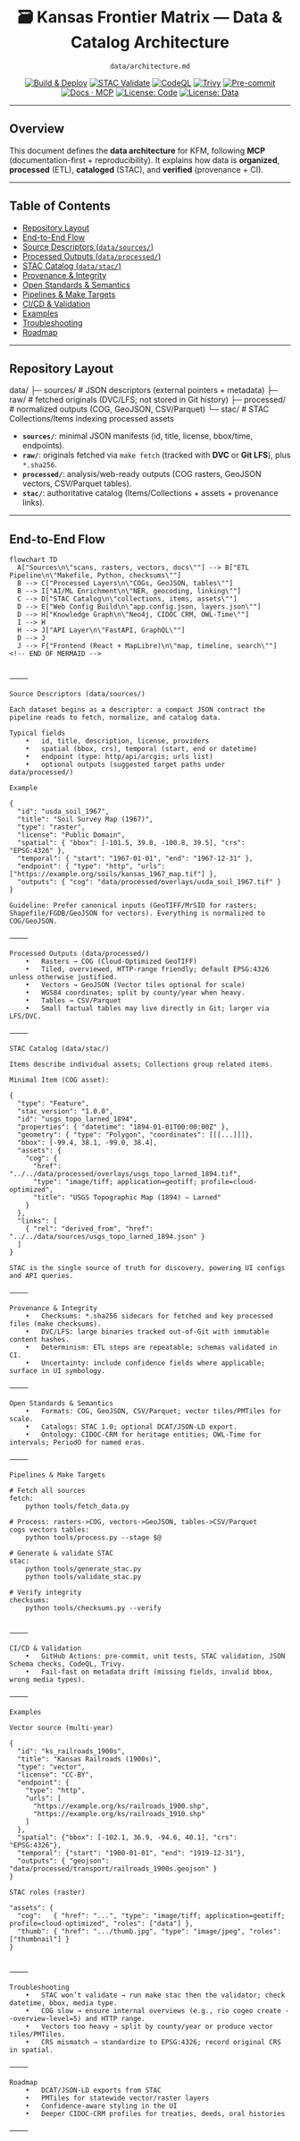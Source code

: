 <div align="center">

# 🗃️ Kansas Frontier Matrix — Data & Catalog Architecture  
`data/architecture.md`

[![Build & Deploy](../.github/workflows/site.yml/badge.svg)](../.github/workflows/site.yml)
[![STAC Validate](../.github/workflows/stac-validate.yml/badge.svg)](../.github/workflows/stac-validate.yml)
[![CodeQL](../.github/workflows/codeql.yml/badge.svg)](../.github/workflows/codeql.yml)
[![Trivy](../.github/workflows/trivy.yml/badge.svg)](../.github/workflows/trivy.yml)
[![Pre-commit](../.github/workflows/pre-commit.yml/badge.svg)](../.github/workflows/pre-commit.yml)
[![Docs · MCP](https://img.shields.io/badge/Docs-MCP-blue)](../docs/)
[![License: Code](https://img.shields.io/badge/License-MIT-green)](../LICENSE)
[![License: Data](https://img.shields.io/badge/License-CC--BY%204.0-lightgrey)](../LICENSE)

</div>

---

## Overview

This document defines the **data architecture** for KFM, following **MCP** (documentation-first + reproducibility). It explains how data is **organized**, **processed** (ETL), **cataloged** (STAC), and **verified** (provenance + CI).

---

## Table of Contents

- [Repository Layout](#repository-layout)
- [End-to-End Flow](#end-to-end-flow)
- [Source Descriptors (`data/sources/`)](#source-descriptors-datasources)
- [Processed Outputs (`data/processed/`)](#processed-outputs-dataprocessed)
- [STAC Catalog (`data/stac/`)](#stac-catalog-datastac)
- [Provenance & Integrity](#provenance--integrity)
- [Open Standards & Semantics](#open-standards--semantics)
- [Pipelines & Make Targets](#pipelines--make-targets)
- [CI/CD & Validation](#cicd--validation)
- [Examples](#examples)
- [Troubleshooting](#troubleshooting)
- [Roadmap](#roadmap)

---

## Repository Layout

data/
├─ sources/     # JSON descriptors (external pointers + metadata)
├─ raw/         # fetched originals (DVC/LFS; not stored in Git history)
├─ processed/   # normalized outputs (COG, GeoJSON, CSV/Parquet)
└─ stac/        # STAC Collections/Items indexing processed assets

- **`sources/`**: minimal JSON manifests (id, title, license, bbox/time, endpoints).  
- **`raw/`**: originals fetched via `make fetch` (tracked with **DVC** or **Git LFS**), plus `*.sha256`.  
- **`processed/`**: analysis/web-ready outputs (COG rasters, GeoJSON vectors, CSV/Parquet tables).  
- **`stac/`**: authoritative catalog (Items/Collections + assets + provenance links).

---

## End-to-End Flow

```mermaid
flowchart TD
  A["Sources\n\"scans, rasters, vectors, docs\""] --> B["ETL Pipeline\n\"Makefile, Python, checksums\""]
  B --> C["Processed Layers\n\"COGs, GeoJSON, tables\""]
  B --> I["AI/ML Enrichment\n\"NER, geocoding, linking\""]
  C --> D["STAC Catalog\n\"collections, items, assets\""]
  D --> E["Web Config Build\n\"app.config.json, layers.json\""]
  D --> H["Knowledge Graph\n\"Neo4j, CIDOC CRM, OWL-Time\""]
  I --> H
  H --> J["API Layer\n\"FastAPI, GraphQL\""]
  D --> J
  J --> F["Frontend (React + MapLibre)\n\"map, timeline, search\""]
<!-- END OF MERMAID -->


⸻

Source Descriptors (data/sources/)

Each dataset begins as a descriptor: a compact JSON contract the pipeline reads to fetch, normalize, and catalog data.

Typical fields
	•	id, title, description, license, providers
	•	spatial (bbox, crs), temporal (start, end or datetime)
	•	endpoint (type: http/api/arcgis; urls list)
	•	optional outputs (suggested target paths under data/processed/)

Example

{
  "id": "usda_soil_1967",
  "title": "Soil Survey Map (1967)",
  "type": "raster",
  "license": "Public Domain",
  "spatial": { "bbox": [-101.5, 39.0, -100.8, 39.5], "crs": "EPSG:4326" },
  "temporal": { "start": "1967-01-01", "end": "1967-12-31" },
  "endpoint": { "type": "http", "urls": ["https://example.org/soils/kansas_1967_map.tif"] },
  "outputs": { "cog": "data/processed/overlays/usda_soil_1967.tif" }
}

Guideline: Prefer canonical inputs (GeoTIFF/MrSID for rasters; Shapefile/FGDB/GeoJSON for vectors). Everything is normalized to COG/GeoJSON.

⸻

Processed Outputs (data/processed/)
	•	Rasters → COG (Cloud-Optimized GeoTIFF)
	•	Tiled, overviewed, HTTP-range friendly; default EPSG:4326 unless otherwise justified.
	•	Vectors → GeoJSON (Vector tiles optional for scale)
	•	WGS84 coordinates; split by county/year when heavy.
	•	Tables → CSV/Parquet
	•	Small factual tables may live directly in Git; larger via LFS/DVC.

⸻

STAC Catalog (data/stac/)

Items describe individual assets; Collections group related items.

Minimal Item (COG asset):

{
  "type": "Feature",
  "stac_version": "1.0.0",
  "id": "usgs_topo_larned_1894",
  "properties": { "datetime": "1894-01-01T00:00:00Z" },
  "geometry": { "type": "Polygon", "coordinates": [[[...]]]},
  "bbox": [-99.4, 38.1, -99.0, 38.4],
  "assets": {
    "cog": {
      "href": "../../data/processed/overlays/usgs_topo_larned_1894.tif",
      "type": "image/tiff; application=geotiff; profile=cloud-optimized",
      "title": "USGS Topographic Map (1894) — Larned"
    }
  },
  "links": [
    { "rel": "derived_from", "href": "../../data/sources/usgs_topo_larned_1894.json" }
  ]
}

STAC is the single source of truth for discovery, powering UI configs and API queries.

⸻

Provenance & Integrity
	•	Checksums: *.sha256 sidecars for fetched and key processed files (make checksums).
	•	DVC/LFS: large binaries tracked out-of-Git with immutable content hashes.
	•	Determinism: ETL steps are repeatable; schemas validated in CI.
	•	Uncertainty: include confidence fields where applicable; surface in UI symbology.

⸻

Open Standards & Semantics
	•	Formats: COG, GeoJSON, CSV/Parquet; vector tiles/PMTiles for scale.
	•	Catalogs: STAC 1.0; optional DCAT/JSON-LD export.
	•	Ontology: CIDOC-CRM for heritage entities; OWL-Time for intervals; PeriodO for named eras.

⸻

Pipelines & Make Targets

# Fetch all sources
fetch:
	python tools/fetch_data.py

# Process: rasters->COG, vectors->GeoJSON, tables->CSV/Parquet
cogs vectors tables:
	python tools/process.py --stage $@

# Generate & validate STAC
stac:
	python tools/generate_stac.py
	python tools/validate_stac.py

# Verify integrity
checksums:
	python tools/checksums.py --verify


⸻

CI/CD & Validation
	•	GitHub Actions: pre-commit, unit tests, STAC validation, JSON Schema checks, CodeQL, Trivy.
	•	Fail-fast on metadata drift (missing fields, invalid bbox, wrong media types).

⸻

Examples

Vector source (multi-year)

{
  "id": "ks_railroads_1900s",
  "title": "Kansas Railroads (1900s)",
  "type": "vector",
  "license": "CC-BY",
  "endpoint": {
    "type": "http",
    "urls": [
      "https://example.org/ks/railroads_1900.shp",
      "https://example.org/ks/railroads_1910.shp"
    ]
  },
  "spatial": {"bbox": [-102.1, 36.9, -94.6, 40.1], "crs": "EPSG:4326"},
  "temporal": {"start": "1900-01-01", "end": "1919-12-31"},
  "outputs": { "geojson": "data/processed/transport/railroads_1900s.geojson" }
}

STAC roles (raster)

"assets": {
  "cog":   { "href": "...", "type": "image/tiff; application=geotiff; profile=cloud-optimized", "roles": ["data"] },
  "thumb": { "href": ".../thumb.jpg", "type": "image/jpeg", "roles": ["thumbnail"] }
}


⸻

Troubleshooting
	•	STAC won’t validate → run make stac then the validator; check datetime, bbox, media type.
	•	COG slow → ensure internal overviews (e.g., rio cogeo create --overview-level=5) and HTTP range.
	•	Vectors too heavy → split by county/year or produce vector tiles/PMTiles.
	•	CRS mismatch → standardize to EPSG:4326; record original CRS in spatial.

⸻

Roadmap
	•	DCAT/JSON-LD exports from STAC
	•	PMTiles for statewide vector/raster layers
	•	Confidence-aware styling in the UI
	•	Deeper CIDOC-CRM profiles for treaties, deeds, oral histories

⸻